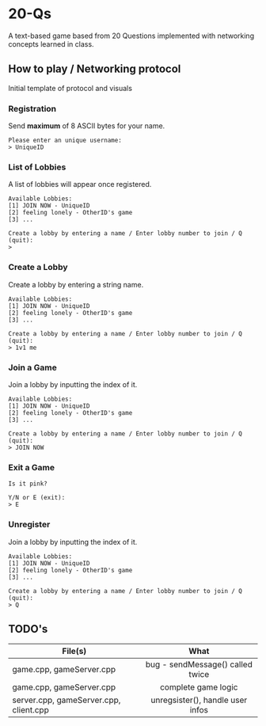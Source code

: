 # 20-Qs
A text-based game based from 20 Questions implemented with networking concepts learned in class.

## How to play / Networking protocol ##
Initial template of protocol and visuals

### Registration ###
Send __maximum__ of 8 ASCII bytes for your name.
```
Please enter an unique username:
> UniqueID
```
### List of Lobbies ###
A list of lobbies will appear once registered.
```
Available Lobbies:
[1] JOIN NOW - UniqueID
[2] feeling lonely - OtherID's game
[3] ...

Create a lobby by entering a name / Enter lobby number to join / Q (quit):
> 
```
### Create a Lobby ###
Create a lobby by entering a string name.
```
Available Lobbies:
[1] JOIN NOW - UniqueID
[2] feeling lonely - OtherID's game
[3] ...

Create a lobby by entering a name / Enter lobby number to join / Q (quit):
> 1v1 me
```
### Join a Game ###
Join a lobby by inputting the index of it.
```
Available Lobbies:
[1] JOIN NOW - UniqueID
[2] feeling lonely - OtherID's game
[3] ...

Create a lobby by entering a name / Enter lobby number to join / Q (quit):
> JOIN NOW
```
### Exit a Game ###
```
Is it pink?

Y/N or E (exit):
> E
```
### Unregister ###
Join a lobby by inputting the index of it.
```
Available Lobbies:
[1] JOIN NOW - UniqueID
[2] feeling lonely - OtherID's game
[3] ...

Create a lobby by entering a name / Enter lobby number to join / Q (quit):
> Q
```

## TODO's ##

| File(s)   |      What      |
|----------|:-------------:
| game.cpp, gameServer.cpp |  bug - sendMessage() called twice | 
| game.cpp, gameServer.cpp |  complete game logic | 
| server.cpp, gameServer.cpp, client.cpp |    unregsister(), handle user infos   |
